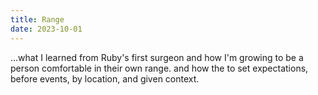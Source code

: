 ```yaml
---
title: Range
date: 2023-10-01
---
```


…what I learned from Ruby's first surgeon and how I'm growing to be a person comfortable in their own range. and how the to set expectations, before events, by location, and given context.

